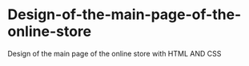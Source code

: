 # Design-of-the-main-page-of-the-online-store
Design of the main page of the online store with HTML AND CSS
